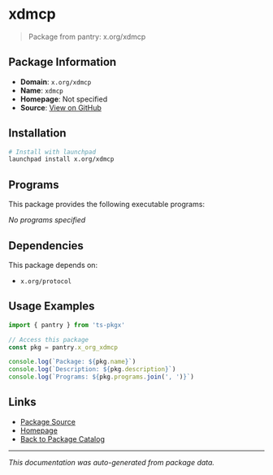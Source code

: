 # xdmcp

> Package from pantry: x.org/xdmcp

## Package Information

- **Domain**: `x.org/xdmcp`
- **Name**: `xdmcp`
- **Homepage**: Not specified
- **Source**: [View on GitHub](https://github.com/pkgxdev/pantry/tree/main/projects/x.org/xdmcp/package.yml)

## Installation

```bash
# Install with launchpad
launchpad install x.org/xdmcp
```

## Programs

This package provides the following executable programs:

*No programs specified*

## Dependencies

This package depends on:

- `x.org/protocol`

## Usage Examples

```typescript
import { pantry } from 'ts-pkgx'

// Access this package
const pkg = pantry.x_org_xdmcp

console.log(`Package: ${pkg.name}`)
console.log(`Description: ${pkg.description}`)
console.log(`Programs: ${pkg.programs.join(', ')}`)
```

## Links

- [Package Source](https://github.com/pkgxdev/pantry/tree/main/projects/x.org/xdmcp/package.yml)
- [Homepage](#)
- [Back to Package Catalog](../package-catalog.md)

---

*This documentation was auto-generated from package data.*
